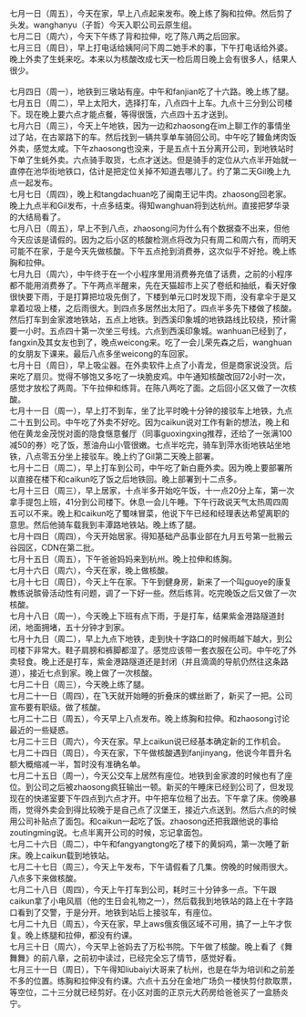 七月一日（周五），今天在家，早上八点起来发布。晚上练了胸和拉伸。然后剪了头发。wanghanyu（子哲）今天入职公司云原生组。</br> 
七月二日（周六），今天下午练了背和拉伸，吃了陈八两之后回家。</br> 
七月三日（周日），早上打电话给姨阿问下周二她手术的事，下午打电话给外婆。晚上外卖了生蚝来吃。本来以为核酸改成七天一检后周日晚上会有很多人，结果人很少。</br>  
七月四日（周一），地铁到三墩站有座。中午和fanjian吃了十六路。晚上练了腿。</br> 
七月五日（周二），早上太阳大，选择打车，八点四十上车。九点十三分到公司楼下。现在晚上要六点才能点餐，等得很饿，六点四十五才送到。</br> 
七月六日（周三），今天上午地铁，因为一边和zhaosong在im上聊工作的事情坐过了站，在古翠路下的车。然后找到一辆共享单车骑回公司。中午吃了鳗鱼烤肉饭外卖，感觉太咸。下午zhaosong也没来，于是五点十五分离开公司，到地铁站时下单了生蚝外卖。六点骑手取货，七点才送达。但是骑手的定位从六点半开始就一直停在池华街地铁口，估计是把定位关掉不知道去哪儿了。约了第二天Gil晚上九点一起发布。</br> 
七月七日（周四），晚上和tangdachuan吃了闽南王记牛肉。zhaosong回老家。晚上九点半和Gil发布，十点多结束。得知wanghuan将到达杭州。直接把梦华录的大结局看了。</br> 
七月八日（周五），早上不到八点，zhaosong问为什么有个数据查不出来，但他今天应该是请假的。因为之后小区的核酸检测点将改为只有周二和周六有，而明天可能不在家，于是今天先做核酸。下午五点抢到消费券，这次似乎不好抢。晚上练胸和拉伸。</br> 
七月九日（周六），中午终于在一个小程序里用消费券充值了话费，之前的小程序都不能用消费券了。下午两点半醒来，先在天猫超市上买了卷纸和抽纸，看天好像很快要下雨，于是打算把垃圾先倒了，下楼到单元口时发现下雨，没有拿伞于是又拿着垃圾上楼，之后雨很大。到四点多居然出太阳了。四点半多先下楼做了核酸。然后打车到金家渡地铁站，五点上地铁。到西溪印象城的地铁路线比较绕，预计需要一小时。五点四十第一次坐三号线。六点到西溪印象城。wanhuan已经到了，fangxin及其女友也到了，晚点weicong来。吃了一会儿荣先森之后，wanghuan的女朋友下课来。最后八点多坐weicong的车回家。</br> 
七月十日（周日），早上吸尘器。在外卖软件上点了小青龙，但是商家说没货。后来吃了扇贝。觉得不够饱又多吃了一块脆皮鸡。中午通知核酸改回72小时一次，感觉才放松了两周。下午拉伸和练背。在陈八两吃了面。之后回小区又做了一次核酸。</br> 
七月十一日（周一），早上打不到车，坐了比平时晚十分钟的接驳车上地铁，九点二十五到公司。中午吃了外卖不好吃。因为caikun说对工作有新的想法，晚上和他在黄龙金茂悦对面的隐食惬意餐厅（同事guoxingxing推荐，还给了一张满100减50的券）吃了饭，葱油舟山小管很嫩。七点半吃完，骑车到萍水街地铁站坐地铁，八点零五分坐上接驳车。晚上约了Gil第二天晚上部署。</br> 
七月十二日（周二），早上打车到公司，中午吃了新白鹿外卖。因为晚上要部署所以直接在楼下和caikun吃了饭之后地铁回。晚上部署到十二点多。</br> 
七月十三日（周三），早上居家，十点半多开始吃午饭，十一点20分上车，第一次拿手提包上班，41分到公司楼下。休息一会儿午睡。下午行政说天气太热周四周五可以不来。晚上和caikun吃了蜀味冒菜，他说下午已经和经理表达希望离职的意思。然后他骑车载我到丰潭路地铁站。晚上练了腿。</br> 
七月十四日（周四），今天开始居家。得知基础产品事业部在九月五号第一批搬云谷园区，CDN在第二批。</br> 
七月十五日（周五），下午爸爸妈妈来到杭州。晚上拉伸和练胸。</br> 
七月十六日（周六），今天在家，晚上做核酸。</br> 
七月十七日（周日），今天上午在家。下午到健身房，新来了一个叫guoye的康复教练说髌骨活动性有问题，调了一下好一些。然后练背。吃完晚饭之后又做了一次核酸。</br> 
七月十八日（周一），今天晚上下班有点下雨，于是打车，结果紫金港路隧道封闭，地面拥堵，五十分钟才到家。</br> 
七月十九日（周二），早上九点下地铁，走到快十字路口的时候雨越下越大，到公司楼下非常大。鞋子肩膀和裤脚都湿了。感觉应该带一套衣服在公司。中午吃了外卖轻食。晚上还是打车，紫金港路隧道还是封闭（并且滴滴的导航仍然往这条路道），接近七点到家。晚上做了一次核酸。</br> 
七月二十日（周三），今天晚上练了腿。</br> 
七月二十一日（周四），在飞天就开始睡的折叠床的螺丝断了，新买了一把。公司宣布要有职级。做了核酸。</br> 
七月二十二日（周五），今天早上八点发布。晚上练胸和拉伸。和zhaosong讨论最近的一些疑惑。</br> 
七月二十三日（周六），今天在家。早上caikun说已经基本确定新的工作机会。</br> 
七月二十四日（周日），今天在家，下午做核酸遇到fanjinyang，他说今年晋升名额大概缩减一半，暂时没有准确名单。</br> 
七月二十五日（周一），今天公交车上居然有座位。地铁到金家渡的时候也有了座位。到公司之后被zhaosong疯狂输出一顿。新买的午睡床已经到公司了，但发现现在的快递室要下午四点到六点才开。中午把车位租了出去。下午拿了床。傍晚暴雨，觉得外卖会到得比较晚于是自己点了汉堡王，接近六点送到。然后六点的时候用公司补贴点了面包。和caikun一起吃了饭。zhaosong还把我跟他说的事给zoutingming说。七点半离开公司的时候，忘记拿面包。</br> 
七月二十六日（周二），中午和fangyangtong吃了楼下的黄焖鸡，第一次睡了新床。晚上caikun载到地铁站。</br> 
七月二十七日（周三），今天上午发布，下午请假看了几集。傍晚的时候雨很大。八点多下来做核酸。</br> 
七月二十八日（周四），今天上午打车到公司，耗时三十分钟多一点。下午跟caikun拿了小电风扇（他的生日会礼物之一），然后载我到地铁站的路上在十字路口看到了交警，于是分开。地铁到站后上接驳车，有座位。</br> 
七月二十九日（周五），今天在家，早上aws俄亥俄区域不可用，搞了一上午才恢复。晚上练腿和拉伸，都没有约课。</br> 
七月三十日（周六），今天早上爸妈去了万松书院。下午做了核酸。晚上看了《舞舞舞》的前八章，之前初中读过，已经完全忘了情节，感觉好看。</br> 
七月三十一日（周日），下午得知liubaiyi大哥来了杭州，也是在华为培训和之前差不多的位置。练胸和拉伸没有约课。六点十五分在金地广场负一楼快剪付款取票，等空位，二十三分就已经剪好。在小区对面的正京元大药房给爸爸买了一盒肠炎宁。</br> 
